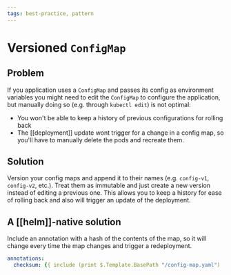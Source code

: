 ```yaml
---
tags: best-practice, pattern
---
```


# Versioned `ConfigMap`

## Problem
If you application uses a `ConfigMap` and passes its config as environment variables you might need to edit the `ConfigMap` to configure the application, but manually doing so (e.g. through `kubectl edit`) is not optimal:

* You won't be able to keep a history of previous configurations for rolling back
* The [[deployment]] update wont trigger for a change in a config map, so you'll have to manually delete the pods and recreate them.

## Solution
Version your config maps and append it to their names (e.g. `config-v1`, `config-v2`, etc.). Treat them as immutable and just create a new version instead of editing a previous one. This allows you to keep a history for ease of rolling back and also will trigger an update of the deployment.

## A [[helm]]-native solution
Include an annotation with a hash of the contents of the map, so it will change every time the map changes and trigger a redeployment.

```yaml
annotations:
  checksum: {{ include (print $.Template.BasePath "/config-map.yaml") . | sha256sum }}
```
